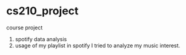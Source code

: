 # cs210_project
course project
1. spotify data analysis
2. usage of my playlist in spotify I tried to analyze my music interest.
